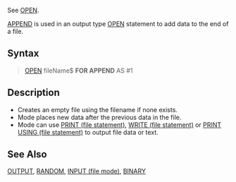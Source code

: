 See [OPEN](OPEN).

[APPEND](APPEND) is used in an output type [OPEN](OPEN) statement to add data to the end of a file.

## Syntax

> [OPEN](OPEN) fileName$ **FOR APPEND** AS #1

## Description

* Creates an empty file using the filename if none exists.
* Mode places new data after the previous data in the file.
* Mode can use [PRINT (file statement)](PRINT-(file-statement)), [WRITE (file statement)](WRITE-(file-statement)) or [PRINT USING (file statement)](PRINT-USING-(file-statement)) to output file data or text.

## See Also

[OUTPUT](OUTPUT), [RANDOM](RANDOM), [INPUT (file mode)](INPUT-(file-mode)), [BINARY](BINARY)

